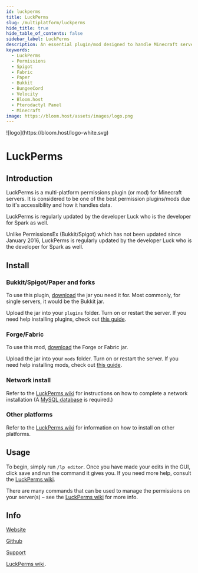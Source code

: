 ```yaml
---
id: luckperms
title: LuckPerms
slug: /multiplatform/luckperms
hide_title: true
hide_table_of_contents: false
sidebar_label: LuckPerms
description: An essential plugin/mod designed to handle Minecraft server permissions.
keywords:
  - LuckPerms
  - Permissions
  - Spigot
  - Fabric
  - Paper
  - Bukkit
  - BungeeCord
  - Velocity
  - Bloom.host
  - Pterodactyl Panel
  - Minecraft
image: https://bloom.host/assets/images/logo.png
---
```


<div class="text--center">
![logo](https://bloom.host/logo-white.svg)
<h1>LuckPerms</h1>
</div>

## Introduction

LuckPerms is a multi-platform permissions plugin (or mod) for Minecraft servers. It is considered to be one of the best permission plugins/mods due to it's accessibility and how it handles data.

LuckPerms is regularly updated by the developer Luck who is the developer for Spark as well.

Unlike PermissionsEx (Bukkit/Spigot) which has not been updated since January 2016, LuckPerms is regularly updated by the developer Luck who is the developer for Spark as well.

## Install

### Bukkit/Spigot/Paper and forks 

To use this plugin, [download](https://luckperms.net/download) the jar you need it for. Most commonly, for single servers, it would be the Bukkit jar.  

Upload the jar into your `plugins` folder. Turn on or restart the server. If you need help installing plugins, check out [this guide](/installing-plugins).  

### Forge/Fabric

To use this mod, [download](https://luckperms.net/download) the Forge or Fabric jar.  

Upload the jar into your `mods` folder. Turn on or restart the server. If you need help installing mods, check out [this guide](/mods-install).  

### Network install
Refer to the [LuckPerms wiki](https://luckperms.net/wiki/Network-Installation) for instructions on how to complete a network installation (A [MySQL database](/databases) is required.)
### Other platforms

Refer to the [LuckPerms wiki](https://luckperms.net/wiki/Installation) for information on how to install on other platforms. 

## Usage

To begin, simply run `/lp editor`. Once you have made your edits in the GUI, click save and run the command it gives you. If you need more help, consult the [LuckPerms wiki](https://luckperms.net/wiki/Home).  

There are many commands that can be used to manage the permissions on your server(s) – see the [LuckPerms wiki](https://luckperms.net/wiki/Home) for more info.

## Info

[Website](https://luckperms.net/)  

[Github](https://github.com/lucko/LuckPerms)  

[Support](https://discord.com/invite/luckperms)

[LuckPerms wiki](https://luckperms.net/wiki/Home).
